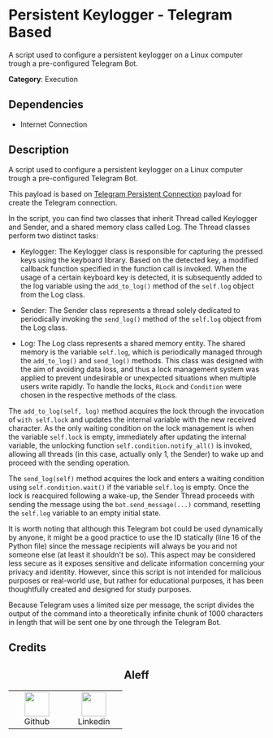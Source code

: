 # Persistent Keylogger - Telegram Based

A script used to configure a persistent keylogger on a Linux computer trough a pre-configured Telegram Bot.

**Category**: Execution

## Dependencies

* Internet Connection

## Description

A script used to configure a persistent keylogger on a Linux computer trough a pre-configured Telegram Bot.

This payload is based on [Telegram Persistent Connection](Telegram_Persistent_Connection) payload for create the Telegram connection.

In the script, you can find two classes that inherit Thread called Keylogger and Sender, and a shared memory class called Log. The Thread classes perform two distinct tasks:

- Keylogger: The Keylogger class is responsible for capturing the pressed keys using the keyboard library. Based on the detected key, a modified callback function specified in the function call is invoked. When the usage of a certain keyboard key is detected, it is subsequently added to the log variable using the `add_to_log()` method of the `self.log` object from the Log class.

- Sender: The Sender class represents a thread solely dedicated to periodically invoking the `send_log()` method of the `self.log` object from the Log class.

- Log: The Log class represents a shared memory entity. The shared memory is the variable `self.log`, which is periodically managed through the `add_to_log()` and `send_log()` methods. This class was designed with the aim of avoiding data loss, and thus a lock management system was applied to prevent undesirable or unexpected situations when multiple users write rapidly. To handle the locks, `RLock` and `Condition` were chosen in the respective methods of the class.

The `add_to_log(self, log)` method acquires the lock through the invocation of `with self.lock` and updates the internal variable with the new received character. As the only waiting condition on the lock management is when the variable `self.lock` is empty, immediately after updating the internal variable, the unlocking function `self.condition.notify_all()` is invoked, allowing all threads (in this case, actually only 1, the Sender) to wake up and proceed with the sending operation.

The `send_log(self)` method acquires the lock and enters a waiting condition using `self.condition.wait()` if the variable `self.log` is empty. Once the lock is reacquired following a wake-up, the Sender Thread proceeds with sending the message using the `bot.send_message(...)` command, resetting the `self.log` variable to an empty initial state.

It is worth noting that although this Telegram bot could be used dynamically by anyone, it might be a good practice to use the ID statically (line 16 of the Python file) since the message recipients will always be you and not someone else (at least it shouldn't be so). This aspect may be considered less secure as it exposes sensitive and delicate information concerning your privacy and identity. However, since this script is not intended for malicious purposes or real-world use, but rather for educational purposes, it has been thoughtfully created and designed for study purposes.

Because Telegram uses a limited size per message, the script divides the output of the command into a theoretically infinite chunk of 1000 characters in length that will be sent one by one through the Telegram Bot.

## Credits

<h2 align="center">Aleff</h2>
<div align=center>
<table>
  <tr>
    <td align="center" width="96">
      <a href="https://github.com/aleff-github">
        <img src=https://github.com/aleff-github/aleff-github/blob/main/img/github.png?raw=true width="48" height="48" />
      </a>
      <br>Github
    </td>
    <td align="center" width="96">
      <a href="https://www.linkedin.com/in/alessandro-greco-aka-aleff/">
        <img src=https://github.com/aleff-github/aleff-github/blob/main/img/linkedin.png?raw=true width="48" height="48" />
      </a>
      <br>Linkedin
    </td>
  </tr>
</table>
</div>
